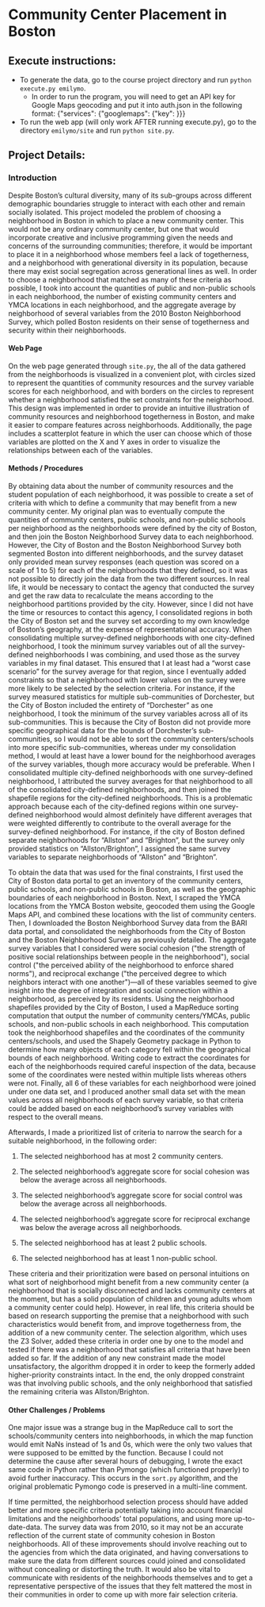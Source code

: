 # Community Center Placement in Boston

## Execute instructions:

 - To generate the data, go to the course project directory and run
   `python execute.py emilymo`.  
	- In order to run the program, you will need to get an API key for Google Maps geocoding and put it into auth.json in the following format: {"services": {"googlemaps": {"key": }}}
 - To run the web app (will only work AFTER running execute.py), go to the directory `emilymo/site` and run `python site.py`.

## Project Details:
### Introduction
Despite Boston’s cultural diversity, many of its sub-groups across different demographic boundaries struggle to interact with each other and remain socially isolated. This project modeled the problem of choosing a neighborhood in Boston in which to place a new community center. This would not be any ordinary community center, but one that would incorporate creative and inclusive programming given the needs and concerns of the surrounding communities; therefore, it would be important to place it in a neighborhood whose members feel a lack of togetherness, and a neighborhood with generational diversity in its population, because there may exist social segregation across generational lines as well. In order to choose a neighborhood that matched as many of these criteria as possible, I took into account the quantities of public and non-public schools in each neighborhood, the number of existing community centers and YMCA locations in each neighborhood, and the aggregate average by neighborhood of several variables from the 2010 Boston Neighborhood Survey, which polled Boston residents on their sense of togetherness and security within their neighborhoods.
#### Web Page
On the web page generated through `site.py`, the all of the data gathered from the neighborhoods is visualized in a convenient plot, with circles sized to represent the quantities of community resources and the survey variable scores for each neighborhood, and with borders on the circles to represent whether a neighborhood satisfied the set constraints for the neighborhood. This design was implemented in order to provide an intuitive illustration of community resources and neighborhood togetherness in Boston, and make it easier to compare features across neighborhoods. Additionally, the page includes a scatterplot feature in which the user can choose which of those variables are plotted on the X and Y axes in order to visualize the relationships between each of the variables.
#### Methods /  Procedures
By obtaining data about the number of community resources and the student population of each neighborhood, it was possible to create a set of criteria with which to define a community that may benefit from a new community center. My original plan was to eventually compute the quantities of community centers, public schools, and non-public schools per neighborhood as the neighborhoods were defined by the city of Boston, and then join the Boston Neighborhood Survey data to each neighborhood. However, the City of Boston and the Boston Neighborhood Survey both segmented Boston into different neighborhoods, and the survey dataset only provided mean survey responses (each question was scored on a scale of 1 to 5) for each of the neighborhoods that they defined, so it was not possible to directly join the data from the two different sources. In real life, it would be necessary to contact the agency that conducted the survey and get the raw data to recalculate the means according to the neighborhood partitions provided by the city. However, since I did not have the time or resources to contact this agency, I consolidated regions in both the City of Boston set and the survey set according to my own knowledge of Boston’s geography, at the expense of representational accuracy. When consolidating multiple survey-defined neighborhoods with one city-defined neighborhood, I took the minimum survey variables out of all the survey-defined neighborhoods I was combining, and used those as the survey variables in my final dataset. This ensured that I at least had a “worst case scenario” for the survey average for that region, since I eventually added constraints so that a neighborhood with lower values on the survey were more likely to be selected by the selection criteria. For instance, if the survey measured statistics for multiple sub-communities of Dorchester, but the City of Boston included the entirety of “Dorchester” as one neighborhood, I took the minimum of the survey variables across all of its sub-communities. This is because the City of Boston did not provide more specific geographical data for the bounds of Dorchester’s sub-communities, so I would not be able to sort the community centers/schools into more specific sub-communities, whereas under my consolidation method, I would at least have a lower bound for the neighborhood averages of the survey variables, though more accuracy would be preferable. When I consolidated multiple city-defined neighborhoods with one survey-defined neighborhood, I attributed the survey averages for that neighborhood to all of the consolidated city-defined neighborhoods, and then joined the shapefile regions for the city-defined neighborhoods. This is a problematic approach because each of the city-defined regions within one survey-defined neighborhood would almost definitely have different averages that were weighted differently to contribute to the overall average for the survey-defined neighborhood. For instance, if the city of Boston defined separate neighborhoods for “Allston” and “Brighton”, but the survey only provided statistics on “Allston/Brighton”, I assigned the same survey variables to separate neighborhoods of “Allston” and “Brighton”.

To obtain the data that was used for the final constraints, I first used the City of Boston data portal to get an inventory of the community centers, public schools, and non-public schools in Boston, as well as the geographic boundaries of each neighborhood in Boston. Next, I scraped the YMCA locations from the YMCA Boston website, geocoded them using the Google Maps API, and combined these locations with the list of community centers. Then, I downloaded the Boston Neighborhood Survey data from the BARI data portal, and consolidated the neighborhoods from the City of Boston and the Boston Neighborhood Survey as previously detailed. The aggregate survey variables that I considered were social cohesion ("the strength of positive social relationships between people in the neighborhood"), social control ("the perceived ability of the neighborhood to enforce shared norms"), and reciprocal exchange ("the perceived degree to which neighbors interact with one another")—all of these variables seemed to give insight into the degree of integration and social connection within a neighborhood, as perceived by its residents. Using the neighborhood shapefiles provided by the City of Boston, I used a MapReduce sorting computation that output the number of community centers/YMCAs, public schools, and non-public schools in each neighborhood. This computation took the neighborhood shapefiles and the coordinates of the community centers/schools, and used the Shapely Geometry package in Python to determine how many objects of each category fell within the geographical bounds of each neighborhood. Writing code to extract the coordinates for each of the neighborhoods required careful inspection of the data, because some of the coordinates were nested within multiple lists whereas others were not. Finally, all 6 of these variables for each neighborhood were joined under one data set, and I produced another small data set with the mean values across all neighborhoods of each survey variable, so that criteria could be added based on each neighborhood’s survey variables with respect to the overall means.

Afterwards, I made a prioritized list of criteria to narrow the search for a suitable neighborhood, in the following order:

1.  The selected neighborhood has at most 2 community centers.
    
2.  The selected neighborhood’s aggregate score for social cohesion was below the average across all neighborhoods.
    
3.  The selected neighborhood’s aggregate score for social control was below the average across all neighborhoods.
    
4.  The selected neighborhood’s aggregate score for reciprocal exchange was below the average across all neighborhoods.
    
5.  The selected neighborhood has at least 2 public schools.
    
6.  The selected neighborhood has at least 1 non-public school.
    

These criteria and their prioritization were based on personal intuitions on what sort of neighborhood might benefit from a new community center (a neighborhood that is socially disconnected and lacks community centers at the moment, but has a solid population of children and young adults whom a community center could help). However, in real life, this criteria should be based on research supporting the premise that a neighborhood with such characteristics would benefit from, and improve togetherness from, the addition of a new community center. The selection algorithm, which uses the Z3 Solver, added these criteria in order one by one to the model and tested if there was a neighborhood that satisfies all criteria that have been added so far. If the addition of any new constraint made the model unsatisfactory, the algorithm dropped it in order to keep the formerly added higher-priority constraints intact. In the end, the only dropped constraint was that involving public schools, and the only neighborhood that satisfied the remaining criteria was Allston/Brighton.

#### Other Challenges / Problems

One major issue was a strange bug in the MapReduce call to sort the schools/community centers into neighborhoods, in which the map function would emit NaNs instead of 1s and 0s, which were the only two values that were supposed to be emitted by the function. Because I could not determine the cause after several hours of debugging, I wrote the exact same code in Python rather than Pymongo (which functioned properly) to avoid further inaccuracy. This occurs in the `sort.py` algorithm, and the original problematic Pymongo code is preserved in a multi-line comment.

If time permitted, the neighborhood selection process should have added better and more specific criteria potentially taking into account financial limitations and the neighborhoods’ total populations, and using more up-to-date-data. The survey data was from 2010, so it may not be an accurate reflection of the current state of community cohesion in Boston neighborhoods. All of these improvements should involve reaching out to the agencies from which the data originated, and having conversations to make sure the data from different sources could joined and consolidated without concealing or distorting the truth. It would also be vital to communicate with residents of the neighborhoods themselves and to get a representative perspective of the issues that they felt mattered the most in their communities in order to come up with more fair selection criteria.